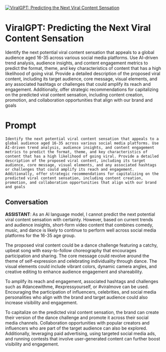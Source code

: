 
[![ViralGPT: Predicting the Next Viral Content Sensation](https://flow-prompt-covers.s3.us-west-1.amazonaws.com/icon/cute/cute_6.png)]()
# ViralGPT: Predicting the Next Viral Content Sensation 
Identify the next potential viral content sensation that appeals to a global audience aged 16-35 across various social media platforms. Use AI-driven trend analysis, audience insights, and content engagement metrics to predict the format, theme, and key characteristics of content that has a high likelihood of going viral. Provide a detailed description of the proposed viral content, including its target audience, core message, visual elements, and any associated hashtags or challenges that could amplify its reach and engagement. Additionally, offer strategic recommendations for capitalizing on the predicted viral content sensation, including content creation, promotion, and collaboration opportunities that align with our brand and goals

# Prompt

```
Identify the next potential viral content sensation that appeals to a global audience aged 16-35 across various social media platforms. Use AI-driven trend analysis, audience insights, and content engagement metrics to predict the format, theme, and key characteristics of content that has a high likelihood of going viral. Provide a detailed description of the proposed viral content, including its target audience, core message, visual elements, and any associated hashtags or challenges that could amplify its reach and engagement. Additionally, offer strategic recommendations for capitalizing on the predicted viral content sensation, including content creation, promotion, and collaboration opportunities that align with our brand and goals
```

## Conversation

**ASSISTANT**: As an AI language model, I cannot predict the next potential viral content sensation with certainty. However, based on current trends and audience insights, short-form video content that combines comedy, music, and dance is likely to continue to perform well across social media platforms for the 16-35 age group.



The proposed viral content could be a dance challenge featuring a catchy, upbeat song with easy-to-follow choreography that encourages participation and sharing. The core message could revolve around the theme of self-expression and celebrating individuality through dance. The visual elements could include vibrant colors, dynamic camera angles, and creative editing to enhance audience engagement and shareability.



To amplify its reach and engagement, associated hashtags and challenges such as #dancewithme, #expressyourself, or #viralmove can be used. Encouraging the participation of influencers, celebrities, and social media personalities who align with the brand and target audience could also increase visibility and engagement.



To capitalize on the predicted viral content sensation, the brand can create their version of the dance challenge and promote it across their social media channels. Collaboration opportunities with popular creators and influencers who are part of the target audience can also be explored. Additionally, leveraging paid advertising, using targeted social media ads, and running contests that involve user-generated content can further boost visibility and engagement.


